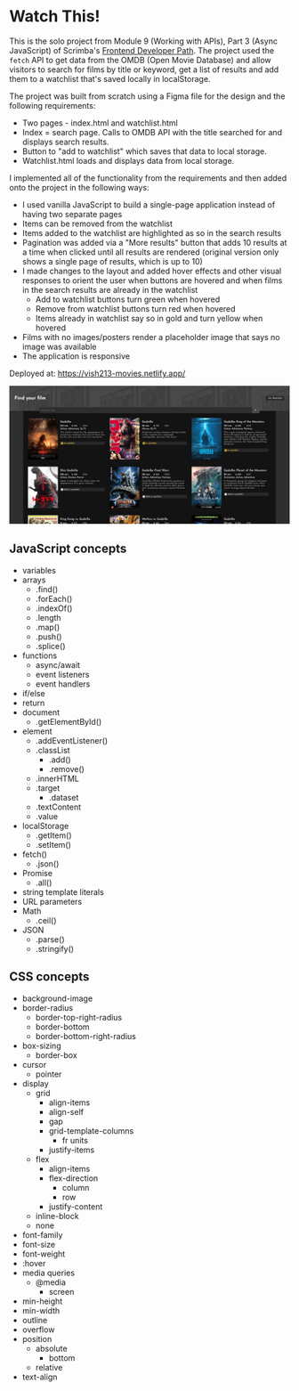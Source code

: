 # Watch This!

This is the solo project from Module 9 (Working with APIs), Part 3 (Async JavaScript) of Scrimba's [Frontend Developer Path](https://scrimba.com/learn/frontend). The project used the `fetch` API to get data from the OMDB (Open Movie Database) and allow visitors to search for films by title or keyword, get a list of results and add them to a watchlist that's saved locally in localStorage.

The project was built from scratch using a Figma file for the design and the following requirements:

- Two pages - index.html and watchlist.html
- Index = search page. Calls to OMDB API with the title searched for and displays search results.
- Button to "add to watchlist" which saves that data to local storage.
- Watchlist.html loads and displays data from local storage.

I implemented all of the functionality from the requirements and then added onto the project in the following ways:

- I used vanilla JavaScript to build a single-page application instead of having two separate pages
- Items can be removed from the watchlist
- Items added to the watchlist are highlighted as so in the search results
- Pagination was added via a "More results" button that adds 10 results at a time when clicked until all results are rendered (original version only shows a single page of results, which is up to 10)
- I made changes to the layout and added hover effects and other visual responses to orient the user when buttons are hovered and when films in the search results are already in the watchlist
    - Add to watchlist buttons turn green when hovered
    - Remove from watchlist buttons turn red when hovered
    - Items already in watchlist say so in gold and turn yellow when hovered
- Films with no images/posters render a placeholder image that says no image was available
- The application is responsive

Deployed at: https://vish213-movies.netlify.app/

![](./img/screenshot.jpg)

## JavaScript concepts

- variables
- arrays
    - .find()
    - .forEach()
    - .indexOf()
    - .length
    - .map()
    - .push()
    - .splice()
- functions
    - async/await
    - event listeners
    - event handlers
- if/else
- return
- document
    - .getElementById()
- element
    - .addEventListener()
    - .classList
        - .add()
        - .remove()
    - .innerHTML
    - .target
        - .dataset
    - .textContent
    - .value
- localStorage
    - .getItem()
    - .setItem()
- fetch()
    - .json()
- Promise
    - .all()
- string template literals
- URL parameters
- Math
    - .ceil()
- JSON
    - .parse()
    - .stringify()

## CSS concepts

- background-image
- border-radius
    - border-top-right-radius
    - border-bottom
    - border-bottom-right-radius
- box-sizing
    - border-box
- cursor
    - pointer
- display
    - grid
        - align-items
        - align-self
        - gap
        - grid-template-columns
            - fr units
        - justify-items
    - flex
        - align-items
        - flex-direction
            - column
            - row
        - justify-content
    - inline-block
    - none
- font-family
- font-size
- font-weight
- :hover
- media queries
    - @media
        - screen
- min-height
- min-width
- outline
- overflow
- position
    - absolute
        - bottom
    - relative
- text-align